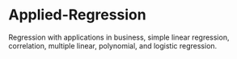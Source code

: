 # Applied-Regression
Regression with applications in business, simple linear regression, correlation, multiple linear, polynomial, and logistic regression. 
